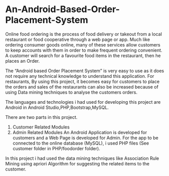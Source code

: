 # An-Android-Based-Order-Placement-System

Online food ordering is the process of food delivery or takeout from a local restaurant or food cooperative through a web page or app. Much like ordering consumer goods online, many of these services allow customers to keep accounts with them in order to make frequent ordering convenient. A customer will search for a favourite food items in the restaurant, then he places an Order.

The “Android based Order Placement System” is very easy to use as it does not require any technical knowledge to understand this application. For restaurants, By using this project, it becomes easy for customers to place the orders and sales of the restaurants can also be increased because of using Data mining techniques to analyse the customers orders.

The languages and technologies i had used for developing this project are Android in Android Studio,PHP,Bootstrap,MySQL.

There are two parts in this project.
1.	Customer Related Modules
2.	Admin Related Modules
An Android Application is developed for customers and a Web Page is developed for Admin. For the app to be connected to the online database (MySQL), i used PHP files (See customer folder in PHP/foodorder folder).

In this project i had used the data mining techniques like Association Rule Mining using apriori Algorithm for suggesting the related items to the customer.
